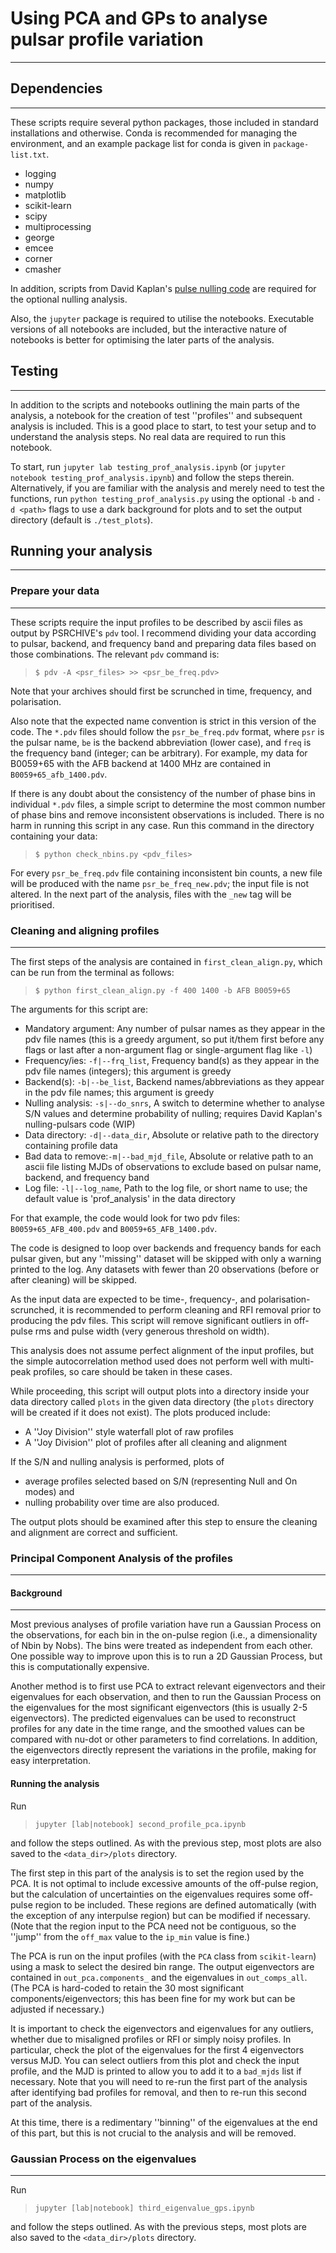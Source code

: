 # Using PCA and GPs to analyse pulsar profile variation
* * *

## Dependencies
* * *

These scripts require several python packages, those included in standard installations and otherwise. Conda is recommended for managing the environment, and an example package list for conda is given in `package-list.txt`.

* logging
* numpy
* matplotlib
* scikit-learn
* scipy
* multiprocessing
* george
* emcee
* corner
* cmasher

In addition, scripts from David Kaplan's [pulse nulling code](github.com/dlakaplan/nulling-pulsars) are required for the optional nulling analysis.

Also, the `jupyter` package is required to utilise the notebooks. Executable versions of all notebooks are included, but the interactive nature of notebooks is better for optimising the later parts of the analysis. 


## Testing
* * *

In addition to the scripts and notebooks outlining the main parts of the analysis, a notebook for the creation of test ''profiles'' and subsequent analysis is included. This is a good place to start, to test your setup and to understand the analysis steps. No real data are required to run this notebook. 

To start, run `jupyter lab testing_prof_analysis.ipynb` (or `jupyter notebook testing_prof_analysis.ipynb`) and follow the steps therein. Alternatively, if you are familiar with the analysis and merely need to test the functions, run `python testing_prof_analysis.py` using the optional `-b` and `-d <path>` flags to use a dark background for plots and to set the output directory (default is `./test_plots`). 


## Running your analysis
* * *

### Prepare your data
* * *

These scripts require the input profiles to be described by ascii files as output by PSRCHIVE's `pdv` tool. I recommend dividing your data according to pulsar, backend, and frequency band and preparing data files based on those combinations. The relevant `pdv` command is:
>`$ pdv -A <psr_files> >> <psr_be_freq.pdv>`


Note that your archives should first be scrunched in time, frequency, and polarisation.

Also note that the expected name convention is strict in this version of the code. The `*.pdv` files should follow the `psr_be_freq.pdv` format, where `psr` is the pulsar name, `be` is the backend abbreviation (lower case), and `freq` is the frequency band (integer; can be arbitrary). For example, my data for B0059+65 with the AFB backend at 1400 MHz are contained in `B0059+65_afb_1400.pdv`. 


If there is any doubt about the consistency of the number of phase bins in individual `*.pdv` files, a simple script to determine the most common number of phase bins and remove inconsistent observations is included. There is no harm in running this script in any case. Run this command in the directory containing your data: 
> `$ python check_nbins.py <pdv_files>`


For every `psr_be_freq.pdv` file containing inconsistent bin counts, a new file will be produced with the name `psr_be_freq_new.pdv`; the input file is not altered. In the next part of the analysis, files with the `_new` tag will be prioritised.


### Cleaning and aligning profiles
* * *

The first steps of the analysis are contained in `first_clean_align.py`, which can be run from the terminal as follows:
> `$ python first_clean_align.py -f 400 1400 -b AFB B0059+65`


The arguments for this script are:
* Mandatory argument: Any number of pulsar names as they appear in the pdv file names (this is a greedy argument, so put it/them first before any flags or last after a non-argument flag or single-argument flag like `-l`)
* Frequency/ies: `-f|--frq_list`, Frequency band(s) as they appear in the pdv file names (integers); this argument is greedy
* Backend(s): `-b|--be_list`, Backend names/abbreviations as they appear in the pdv file names; this argument is greedy
* Nulling analysis: `-s|--do_snrs`, A switch to determine whether to analyse S/N values and determine probability of nulling; requires David Kaplan's nulling-pulsars code (WIP)
* Data directory: `-d|--data_dir`, Absolute or relative path to the directory containing profile data
* Bad data to remove:`-m|--bad_mjd_file`, Absolute or relative path to an ascii file listing MJDs of observations to exclude based on pulsar name, backend, and frequency band
* Log file: `-l|--log_name`, Path to the log file, or short name to use; the default value is 'prof_analysis' in the data directory


For that example, the code would look for two pdv files: `B0059+65_AFB_400.pdv` and `B0059+65_AFB_1400.pdv`.


The code is designed to loop over backends and frequency bands for each pulsar given, but any ''missing'' dataset will be skipped with only a warning printed to the log. Any datasets with fewer than 20 observations (before or after cleaning) will be skipped. 


As the input data are expected to be time-, frequency-, and polarisation-scrunched, it is recommended to perform cleaning and RFI removal prior to producing the pdv files. This script will remove significant outliers in off-pulse rms and pulse width (very generous threshold on width). 


This analysis does not assume perfect alignment of the input profiles, but the simple autocorrelation method used does not perform well with multi-peak profiles, so care should be taken in these cases.


While proceeding, this script will output plots into a directory inside your data directory called `plots` in the given data directory (the `plots` directory will be created if it does not exist). The plots produced include:
* A ''Joy Division'' style waterfall plot of raw profiles
* A ''Joy Division'' plot of profiles after all cleaning and alignment

If the S/N and nulling analysis is performed, plots of
* average profiles selected based on S/N (representing Null and On modes) and
* nulling probability over time
are also produced. 


The output plots should be examined after this step to ensure the cleaning and alignment are correct and sufficient.


### Principal Component Analysis of the profiles
* * *

#### Background
* * *

Most previous analyses of profile variation have run a Gaussian Process on the observations, for each bin in the on-pulse region (i.e., a dimensionality of Nbin by Nobs). The bins were treated as independent from each other. One possible way to improve upon this is to run a 2D Gaussian Process, but this is computationally expensive. 

Another method is to first use PCA to extract relevant eigenvectors and their eigenvalues for each observation, and then to run the Gaussian Process on the eigenvalues for the most significant eigenvectors (this is usually 2-5 eigenvectors). The predicted eigenvalues can be used to reconstruct profiles for any date in the time range, and the smoothed values can be compared with nu-dot or other parameters to find correlations. In addition, the eigenvectors directly represent the variations in the profile, making for easy interpretation. 


#### Running the analysis

Run
> `jupyter [lab|notebook] second_profile_pca.ipynb`

and follow the steps outlined. As with the previous step, most plots are also saved to the `<data_dir>/plots` directory. 

The first step in this part of the analysis is to set the region used by the PCA. It is not optimal to include excessive amounts of the off-pulse region, but the calculation of uncertainties on the eigenvalues requires some off-pulse region to be included. These regions are defined automatically (with the exception of any interpulse region) but can be modified if necessary. (Note that the region input to the PCA need not be contiguous, so the ''jump'' from the `off_max` value to the `ip_min` value is fine.) 


The PCA is run on the input profiles (with the `PCA` class from `scikit-learn`) using a mask to select the desired bin range. The output eigenvectors are contained in `out_pca.components_` and the eigenvalues in `out_comps_all`. (The PCA is hard-coded to retain the 30 most significant components/eigenvectors; this has been fine for my work but can be adjusted if necessary.) 


It is important to check the eigenvectors and eigenvalues for any outliers, whether due to misaligned profiles or RFI or simply noisy profiles. In particular, check the plot of the eigenvalues for the first 4 eigenvectors versus MJD. You can select outliers from this plot and check the input profile, and the MJD is printed to allow you to add it to a `bad_mjds` list if necessary. Note that you will need to re-run the first part of the analysis after identifying bad profiles for removal, and then to re-run this second part of the analysis. 


At this time, there is a redimentary ''binning'' of the eigenvalues at the end of this part, but this is not crucial to the analysis and will be removed. 


### Gaussian Process on the eigenvalues
* * *

Run
> `jupyter [lab|notebook] third_eigenvalue_gps.ipynb`

and follow the steps outlined. As with the previous steps, most plots are also saved to the `<data_dir>/plots` directory. 


